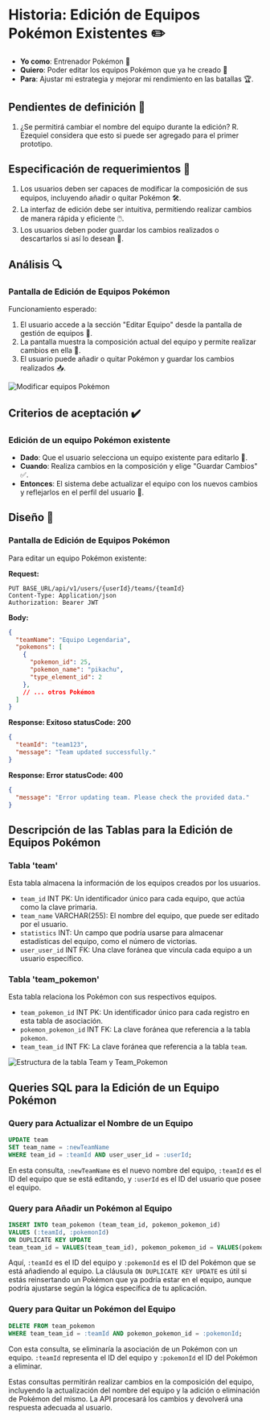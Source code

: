 # Historia: Edición de Equipos Pokémon Existentes ✏️

- **Yo como**: Entrenador Pokémon 🧢
- **Quiero**: Poder editar los equipos Pokémon que ya he creado 🔄
- **Para**: Ajustar mi estrategia y mejorar mi rendimiento en las batallas 🏆.

## Pendientes de definición 📝

1. ¿Se permitirá cambiar el nombre del equipo durante la edición?
   R. Ezequiel considera que esto si puede ser agregado para el primer prototipo.

## Especificación de requerimientos 📄

1. Los usuarios deben ser capaces de modificar la composición de sus equipos, incluyendo añadir o quitar Pokémon 🛠️.
2. La interfaz de edición debe ser intuitiva, permitiendo realizar cambios de manera rápida y eficiente 🖱️.
3. Los usuarios deben poder guardar los cambios realizados o descartarlos si así lo desean 💾.

## Análisis 🔍

### Pantalla de Edición de Equipos Pokémon

Funcionamiento esperado:

1. El usuario accede a la sección "Editar Equipo" desde la pantalla de gestión de equipos 📝.
2. La pantalla muestra la composición actual del equipo y permite realizar cambios en ella 🔄.
3. El usuario puede añadir o quitar Pokémon y guardar los cambios realizados 📥.

![Modificar equipos Pokémon](../imagenes/modificar_equipo.png)

## Criterios de aceptación ✔️

### Edición de un equipo Pokémon existente

- **Dado**: Que el usuario selecciona un equipo existente para editarlo 📑.
- **Cuando**: Realiza cambios en la composición y elige "Guardar Cambios" ✅.
- **Entonces**: El sistema debe actualizar el equipo con los nuevos cambios y reflejarlos en el perfil del usuario 🔄.

## Diseño 🎨

### Pantalla de Edición de Equipos Pokémon

Para editar un equipo Pokémon existente:

**Request:**
```http
PUT BASE_URL/api/v1/users/{userId}/teams/{teamId}
Content-Type: Application/json
Authorization: Bearer JWT
```

**Body:**
```json
{
  "teamName": "Equipo Legendaria",
  "pokemons": [
    {
      "pokemon_id": 25,
      "pokemon_name": "pikachu",
      "type_element_id": 2
    },
    // ... otros Pokémon
  ]
}
```

**Response: Exitoso statusCode: 200**
```json
{
  "teamId": "team123",
  "message": "Team updated successfully."
}
```

**Response: Error statusCode: 400**
```json
{
  "message": "Error updating team. Please check the provided data."
}
```

## Descripción de las Tablas para la Edición de Equipos Pokémon

### Tabla 'team'
Esta tabla almacena la información de los equipos creados por los usuarios.
- `team_id` INT PK: Un identificador único para cada equipo, que actúa como la clave primaria.
- `team_name` VARCHAR(255): El nombre del equipo, que puede ser editado por el usuario.
- `statistics` INT: Un campo que podría usarse para almacenar estadísticas del equipo, como el número de victorias.
- `user_user_id` INT FK: Una clave foránea que vincula cada equipo a un usuario específico.

### Tabla 'team_pokemon'
Esta tabla relaciona los Pokémon con sus respectivos equipos.
- `team_pokemon_id` INT PK: Un identificador único para cada registro en esta tabla de asociación.
- `pokemon_pokemon_id` INT FK: La clave foránea que referencia a la tabla `pokemon`.
- `team_team_id` INT FK: La clave foránea que referencia a la tabla `team`.

![Estructura de la tabla Team y Team_Pokemon](../imagenes/bd_tus_equipos_pokemon.png)

## Queries SQL para la Edición de un Equipo Pokémon

### Query para Actualizar el Nombre de un Equipo
```sql
UPDATE team
SET team_name = :newTeamName
WHERE team_id = :teamId AND user_user_id = :userId;
```
En esta consulta, `:newTeamName` es el nuevo nombre del equipo, `:teamId` es el ID del equipo que se está editando, y `:userId` es el ID del usuario que posee el equipo.

### Query para Añadir un Pokémon al Equipo
```sql
INSERT INTO team_pokemon (team_team_id, pokemon_pokemon_id)
VALUES (:teamId, :pokemonId)
ON DUPLICATE KEY UPDATE
team_team_id = VALUES(team_team_id), pokemon_pokemon_id = VALUES(pokemon_pokemon_id);
```
Aquí, `:teamId` es el ID del equipo y `:pokemonId` es el ID del Pokémon que se está añadiendo al equipo. La cláusula `ON DUPLICATE KEY UPDATE` es útil si estás reinsertando un Pokémon que ya podría estar en el equipo, aunque podría ajustarse según la lógica específica de tu aplicación.

### Query para Quitar un Pokémon del Equipo
```sql
DELETE FROM team_pokemon
WHERE team_team_id = :teamId AND pokemon_pokemon_id = :pokemonId;
```
Con esta consulta, se eliminaría la asociación de un Pokémon con un equipo. `:teamId` representa el ID del equipo y `:pokemonId` el ID del Pokémon a eliminar.

Estas consultas permitirán realizar cambios en la composición del equipo, incluyendo la actualización del nombre del equipo y la adición o eliminación de Pokémon del mismo. La API procesará los cambios y devolverá una respuesta adecuada al usuario.

